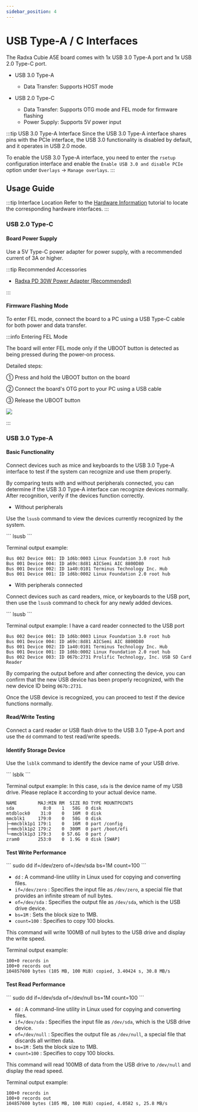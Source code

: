 ```yaml
---
sidebar_position: 4
---
```


# USB Type-A / C Interfaces

The Radxa Cubie A5E board comes with 1x USB 3.0 Type-A port and 1x USB 2.0 Type-C port.

- USB 3.0 Type-A

  - Data Transfer: Supports HOST mode

- USB 2.0 Type-C
  - Data Transfer: Supports OTG mode and FEL mode for firmware flashing
  - Power Supply: Supports 5V power input

:::tip USB 3.0 Type-A Interface
Since the USB 3.0 Type-A interface shares pins with the PCIe interface, the USB 3.0 functionality is disabled by default, and it operates in USB 2.0 mode.

To enable the USB 3.0 Type-A interface, you need to enter the `rsetup` configuration interface and enable the `Enable USB 3.0 and disable PCIe` option under `Overlays` -> `Manage overlays`.
:::

## Usage Guide

:::tip Interface Location
Refer to the [Hardware Information](./hardware-info.md) tutorial to locate the corresponding hardware interfaces.
:::

### USB 2.0 Type-C

#### Board Power Supply

Use a 5V Type-C power adapter for power supply, with a recommended current of 3A or higher.

:::tip Recommended Accessories

- [Radxa PD 30W Power Adapter (Recommended)](https://radxa.com/products/accessories/power-pd-30w)

:::

#### Firmware Flashing Mode

To enter FEL mode, connect the board to a PC using a USB Type-C cable for both power and data transfer.

:::info Entering FEL Mode

The board will enter FEL mode only if the UBOOT button is detected as being pressed during the power-on process.

Detailed steps:

① Press and hold the UBOOT button on the board

② Connect the board's OTG port to your PC using a USB cable

③ Release the UBOOT button

<div style={{textAlign: 'center'}}>
  <img src="/img/common/other-system/fel-image/a5e-fel-mode.webp" style={{width: '80%', maxWidth: '1200px'}} />
</div>

:::

### USB 3.0 Type-A

#### Basic Functionality

Connect devices such as mice and keyboards to the USB 3.0 Type-A interface to test if the system can recognize and use them properly.

By comparing tests with and without peripherals connected, you can determine if the USB 3.0 Type-A interface can recognize devices normally. After recognition, verify if the devices function correctly.

- Without peripherals

Use the `lsusb` command to view the devices currently recognized by the system.

<NewCodeBlock tip="radxa@device$" type="device">
```
lsusb
```
</NewCodeBlock>

Terminal output example:

```
Bus 002 Device 001: ID 1d6b:0003 Linux Foundation 3.0 root hub
Bus 001 Device 004: ID a69c:8d81 AICSemi AIC 8800D80
Bus 001 Device 002: ID 1a40:0101 Terminus Technology Inc. Hub
Bus 001 Device 001: ID 1d6b:0002 Linux Foundation 2.0 root hub
```

- With peripherals connected

Connect devices such as card readers, mice, or keyboards to the USB port, then use the `lsusb` command to check for any newly added devices.

<NewCodeBlock tip="radxa@device$" type="device">
```
lsusb
```
</NewCodeBlock>

Terminal output example: I have a card reader connected to the USB port

```
Bus 002 Device 001: ID 1d6b:0003 Linux Foundation 3.0 root hub
Bus 001 Device 004: ID a69c:8d81 AICSemi AIC 8800D80
Bus 001 Device 002: ID 1a40:0101 Terminus Technology Inc. Hub
Bus 001 Device 001: ID 1d6b:0002 Linux Foundation 2.0 root hub
Bus 002 Device 003: ID 067b:2731 Prolific Technology, Inc. USB SD Card Reader
```

By comparing the output before and after connecting the device, you can confirm that the new USB device has been properly recognized, with the new device ID being `067b:2731`.

Once the USB device is recognized, you can proceed to test if the device functions normally.

#### Read/Write Testing

Connect a card reader or USB flash drive to the USB 3.0 Type-A port and use the `dd` command to test read/write speeds.

#### Identify Storage Device

Use the `lsblk` command to identify the device name of your USB drive.

<NewCodeBlock tip="radxa@device$" type="device">
```
lsblk
```
</NewCodeBlock>

Terminal output example: In this case, `sda` is the device name of my USB drive. Please replace it according to your actual device name.

```
NAME        MAJ:MIN RM  SIZE RO TYPE MOUNTPOINTS
sda           8:0    1   58G  0 disk
mtdblock0    31:0    0   16M  0 disk
mmcblk1     179:0    0   58G  0 disk
├─mmcblk1p1 179:1    0   16M  0 part /config
├─mmcblk1p2 179:2    0  300M  0 part /boot/efi
└─mmcblk1p3 179:3    0 57.6G  0 part /
zram0       253:0    0  1.9G  0 disk [SWAP]
```

#### Test Write Performance

<NewCodeBlock tip="radxa@device$" type="device">
```
sudo dd if=/dev/zero of=/dev/sda bs=1M count=100
```
</NewCodeBlock>

- `dd` : A command-line utility in Linux used for copying and converting files.
- `if=/dev/zero` : Specifies the input file as `/dev/zero`, a special file that provides an infinite stream of null bytes.
- `of=/dev/sda` : Specifies the output file as `/dev/sda`, which is the USB drive device.
- `bs=1M` : Sets the block size to 1MB.
- `count=100` : Specifies to copy 100 blocks.

This command will write 100MB of null bytes to the USB drive and display the write speed.

Terminal output example:

```
100+0 records in
100+0 records out
104857600 bytes (105 MB, 100 MiB) copied, 3.40424 s, 30.8 MB/s
```

#### Test Read Performance

<NewCodeBlock tip="radxa@device$" type="device">
```
sudo dd if=/dev/sda of=/dev/null bs=1M count=100
```
</NewCodeBlock>

- `dd` : A command-line utility in Linux used for copying and converting files.
- `if=/dev/sda` : Specifies the input file as `/dev/sda`, which is the USB drive device.
- `of=/dev/null` : Specifies the output file as `/dev/null`, a special file that discards all written data.
- `bs=1M` : Sets the block size to 1MB.
- `count=100` : Specifies to copy 100 blocks.

This command will read 100MB of data from the USB drive to `/dev/null` and display the read speed.

Terminal output example:

```
100+0 records in
100+0 records out
104857600 bytes (105 MB, 100 MiB) copied, 4.0582 s, 25.8 MB/s
```

